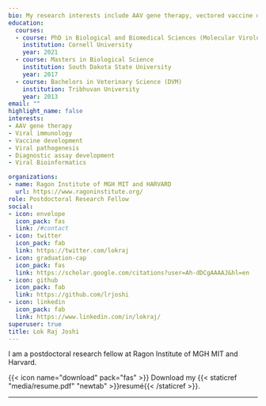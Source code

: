 ```yaml
---
bio: My research interests include AAV gene therapy, vectored vaccine development, viral pathogenesis, diagnostic assay development,reverse genetics, viral bioinformatics.
education:
  courses:
  - course: PhD in Biological and Biomedical Sciences (Molecular Virology)
    institution: Cornell University 
    year: 2021
  - course: Masters in Biological Science 
    institution: South Dakota State University
    year: 2017
  - course: Bachelors in Veterinary Science (DVM)
    institution: Tribhuvan University
    year: 2013
email: ""
highlight_name: false
interests:
- AAV gene therapy
- Viral immunology
- Vaccine development 
- Viral pathogenesis 
- Diagnostic assay development
- Viral Bioinformatics

organizations:
- name: Ragon Institute of MGH MIT and HARVARD
  url: https://www.ragoninstitute.org/
role: Postdoctoral Research Fellow
social:
- icon: envelope
  icon_pack: fas
  link: /#contact
- icon: twitter
  icon_pack: fab
  link: https://twitter.com/lokraj
- icon: graduation-cap
  icon_pack: fas
  link: https://scholar.google.com/citations?user=Ah-dDCgAAAAJ&hl=en
- icon: github
  icon_pack: fab
  link: https://github.com/lrjoshi
- icon: linkedin
  icon_pack: fab
  link: https://www.linkedin.com/in/lokraj/
superuser: true
title: Lok Raj Joshi
---
```


I am a postdoctoral research fellow at Ragon Institute of MGH MIT and Harvard. 


{{< icon name="download" pack="fas" >}} Download my {{< staticref "media/resume.pdf" "newtab" >}}resumé{{< /staticref >}}.

***